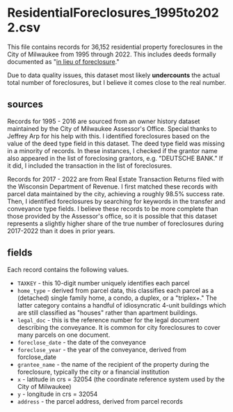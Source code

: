 # ResidentialForeclosures_1995to2022.csv

This file contains records for 36,152 residential property foreclosures in the City of Milwaukee from 1995 through 2022. This includes deeds formally documented as "[in lieu of foreclosure](https://www.vonbriesen.com/legal-news/2291/deeds-in-lieu-of-foreclosure-whether-to-take-an-assignment-of-the-developers-agreement)."

Due to data quality issues, this dataset most likely **undercounts** the actual total number of foreclosures, but I believe it comes close to the real number.

## sources

Records for 1995 - 2016 are sourced from an owner history dataset maintained by the City of Milwaukee Assessor's Office. Special thanks to Jeffrey Arp for his help with this. I identified foreclosures based on the value of the deed type field in this dataset. The deed type field was missing in a minority of records. In these instances, I checked if the grantor name also appeared in the list of foreclosing grantors, e.g. "DEUTSCHE BANK." If it did, I included the transaction in the list of foreclosures.

Records for 2017 - 2022 are from Real Estate Transaction Returns filed with the Wisconsin Department of Revenue. I first matched these records with parcel data maintained by the city, achieving a roughly 98.5% success rate. Then, I identified foreclosures by searching for keywords in the transfer and conveyance type fields. I believe these records to be more complete than those provided by the Assessor's office, so it is possible that this dataset represents a slightly higher share of the true number of foreclosures during 2017-2022 than it does in prior years.

## fields

Each record contains the following values.

* `TAXKEY` - this 10-digit number uniquely identifies each parcel
* `home_type` - derived from parcel data, this classifies each parcel as a (detached) single family home, a condo, a duplex, or a "triplex+." The latter category contains a handful of idiosyncratic 4-unit buildings which are still classified as "houses" rather than apartment buildings.
* `legal_doc` - this is the reference number for the legal document describing the conveyance. It is common for city foreclosures to cover many parcels on one document.
* `foreclose_date` - the date of the conveyance
* `foreclose_year` - the year of the conveyance, derived from forclose_date
* `grantee_name` - the name of the recipient of the property during the foreclosure, typically the city or a financial institution
* `x` - latitude in crs = 32054 (the coordinate reference system used by the City of Milwaukee)
* `y` - longitude in crs = 32054
* `address` - the parcel address, derived from parcel records